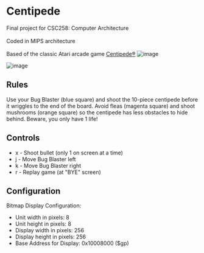 # Centipede
Final project for CSC258: Computer Architecture
<br/><br/>
Coded in MIPS architecture
<br/><br/>
Based of the classic Atari arcade game [Centipede®](https://en.wikipedia.org/wiki/Centipede_(video_game))
![image](https://user-images.githubusercontent.com/53841219/119232864-afd9b880-baf4-11eb-8bf2-c278505dca2f.png)

![image](https://user-images.githubusercontent.com/53841219/119233565-c1708f80-baf7-11eb-84dc-3e4cc66957c4.png)


## Rules
Use your Bug Blaster (blue square) and shoot the 10-piece centipede before it wriggles to the end of the board. Avoid fleas (magenta square) and shoot mushrooms (orange square) so the centipede has less obstacles to hide behind. Beware, you only have 1 life!

## Controls
* x - Shoot bullet (only 1 on screen at a time)
* j - Move Bug Blaster left
* k - Move Bug Blaster right
* r - Replay game (at "BYE" screen)

## Configuration
Bitmap Display Configuration: 
*  Unit width in pixels: 8  
*  Unit height in pixels: 8
*  Display width in pixels: 256
*  Display height in pixels: 256
*  Base Address for Display: 0x10008000 ($gp)
